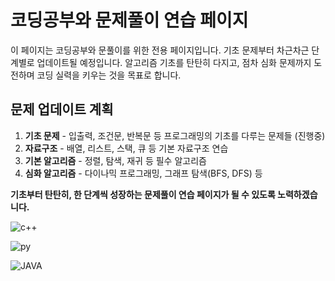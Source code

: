 # 코딩공부와 문제풀이 연습 페이지

이 페이지는 코딩공부와 문풀이를 위한 전용 페이지입니다. 기초 문제부터 차근차근 단계별로 업데이트될 예정입니다. 알고리즘 기초를 탄탄히 다지고, 점차 심화 문제까지 도전하며 코딩 실력을 키우는 것을 목표로 합니다.

## 문제 업데이트 계획
1. **기초 문제** - 입출력, 조건문, 반복문 등 프로그래밍의 기초를 다루는 문제들 (진행중)
2. **자료구조** - 배열, 리스트, 스택, 큐 등 기본 자료구조 연습
3. **기본 알고리즘** - 정렬, 탐색, 재귀 등 필수 알고리즘
4. **심화 알고리즘** - 다이나믹 프로그래밍, 그래프 탐색(BFS, DFS) 등

**기초부터 탄탄히, 한 단계씩 성장하는 문제풀이 연습 페이지가 될 수 있도록 노력하겠습니다.**

![c++](https://github.com/user-attachments/assets/cc0808a9-2bbf-4115-a020-3584479a2c22)

![py](https://github.com/user-attachments/assets/b9b734ba-1303-4822-9309-eeb88e89064f)

![JAVA](https://github.com/user-attachments/assets/b01cad18-f46c-4b34-8953-5e2df37e0888)

